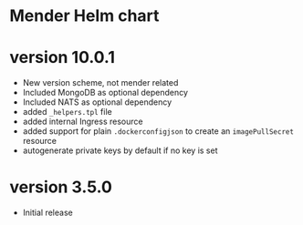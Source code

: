 # Mender Helm chart

# version 10.0.1
* New version scheme, not mender related
* Included MongoDB as optional dependency
* Included NATS as optional dependency
* added `_helpers.tpl` file
* added internal Ingress resource
* added support for plain `.dockerconfigjson` to create an `imagePullSecret` resource
* autogenerate private keys by default if no key is set

# version 3.5.0
* Initial release
